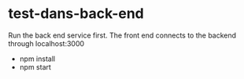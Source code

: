 # test-dans-back-end
Run the back end service first. The front end connects to the backend through localhost:3000

- npm install
- npm start

